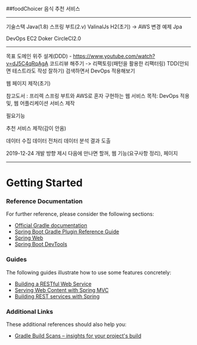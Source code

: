 ##foodChoicer
음식 추천 서비스

- - -

기술스택
Java(1.8)
스프링 부트(2.v)
ValinalJs
H2(초기) -> AWS 변경 예제
Jpa

DevOps
EC2
Doker
CircleCI2.0

- - -

목표
도메인 위주 설계(DDD) - https://www.youtube.com/watch?v=dJ5C4qRqAgA
코드리뷰 해주기 -> 리팩토링(패턴을 활용한 리팩터링)
TDD(안되면 테스트라도 작성 잘하기) 검색하면서
DevOps 적용해보기

웹 페이지 제작(초기)

참고도서 : 프리렉 스프링 부트와 AWS로 혼자 구현하는 웹 서비스 목적: DevOps 적용 및, 웹 어플리케이션 서비스 제작

필요기능

추천 서비스 제작(감이 안옴)

데이터 수집 데이터 전처리 데이터 분석 결과 도출

2019-12-24 개발 방향 제시 다음에 만나면 할꺼, 웹 기능(요구사항 정리), 페이지

- - - 

# Getting Started

### Reference Documentation
For further reference, please consider the following sections:

* [Official Gradle documentation](https://docs.gradle.org)
* [Spring Boot Gradle Plugin Reference Guide](https://docs.spring.io/spring-boot/docs/2.2.2.RELEASE/gradle-plugin/reference/html/)
* [Spring Web](https://docs.spring.io/spring-boot/docs/2.2.2.RELEASE/reference/htmlsingle/#boot-features-developing-web-applications)
* [Spring Boot DevTools](https://docs.spring.io/spring-boot/docs/2.2.2.RELEASE/reference/htmlsingle/#using-boot-devtools)

### Guides
The following guides illustrate how to use some features concretely:

* [Building a RESTful Web Service](https://spring.io/guides/gs/rest-service/)
* [Serving Web Content with Spring MVC](https://spring.io/guides/gs/serving-web-content/)
* [Building REST services with Spring](https://spring.io/guides/tutorials/bookmarks/)

### Additional Links
These additional references should also help you:

* [Gradle Build Scans – insights for your project's build](https://scans.gradle.com#gradle)
